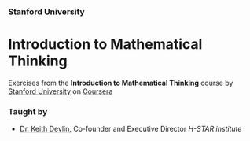 ###  Stanford University
# Introduction to Mathematical Thinking
Exercises from the **Introduction to Mathematical Thinking** course by [Stanford University](https://www.stanford.edu/) on [Coursera](https://www.coursera.org/)

### Taught by 
- [Dr. Keith Devlin](https://www.coursera.org/instructor/~587683), Co-founder and Executive Director *H-STAR institute*

